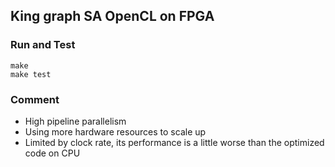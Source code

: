 ## King graph SA OpenCL on FPGA

### Run and Test

```
make
make test
```

### Comment

- High pipeline parallelism
- Using more hardware resources to scale up
- Limited by clock rate, its performance is a little worse than the optimized code on CPU 
